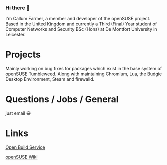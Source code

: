 ### Hi there 👋

I'm Callum Farmer, a member and developer of the openSUSE project. Based in the United Kingdom and currently a Third (Final) Year student of Computer Networks and Security BSc (Hons) at De Montfort University in Leicester.

# Projects
Mainly working on bug fixes for packages which exist in the base system of openSUSE Tumbleweed. Along with maintaining Chromium, Lua, the Budgie Desktop Environment, Steam and firewalld. 

# Questions / Jobs / General
just email 😀

# Links

[Open Build Service](https://build.opensuse.org/users/gmbr3)

[openSUSE Wiki](https://en.opensuse.org/User:Gmbr3)

